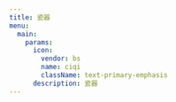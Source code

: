 ```yaml
---
title: 瓷器
menu:
  main:
    params:
      icon:
        vendor: bs
        name: ciqi
        className: text-primary-emphasis
      description: 瓷器
---
```

